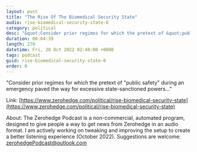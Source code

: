 ```yaml
---
layout: post
title: "The Rise Of The Biomedical Security State"
audio: rise-biomedical-security-state-0
category: political
desc: "&quot;Consider prior regimes for which the pretext of &quot;public safety&quot; during an emergency paved the way for excessive state-sanctioned powers...&quot;"
duration: 00:04:39
length: 279
datetime: Fri, 28 Oct 2022 02:40:00 +0000
tags: podcast
guid: rise-biomedical-security-state-0
order: 0
---
```

&quot;Consider prior regimes for which the pretext of &quot;public safety&quot; during an emergency paved the way for excessive state-sanctioned powers...&quot;

Link: [https://www.zerohedge.com/political/rise-biomedical-security-state](https://www.zerohedge.com/political/rise-biomedical-security-state)

About: The Zerohedge Podcast is a non-commercial, automated program, designed to give people a way to get news from Zerohedge in an audio format.  I am actively working on tweaking and improving the setup to create a better listening experience (October 2022).  Suggestions are welcome: [zerohedgePodcast@outlook.com](mailto:zerohedgePodcast@outlook.com)